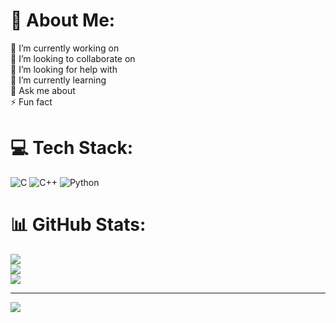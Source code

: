 # 💫 About Me:
🔭 I’m currently working on<br>👯 I’m looking to collaborate on<br>🤝 I’m looking for help with<br>🌱 I’m currently learning<br>💬 Ask me about<br>⚡ Fun fact


# 💻 Tech Stack:
![C](https://img.shields.io/badge/c-%2300599C.svg?style=plastic&logo=c&logoColor=white) ![C++](https://img.shields.io/badge/c++-%2300599C.svg?style=plastic&logo=c%2B%2B&logoColor=white) ![Python](https://img.shields.io/badge/python-3670A0?style=plastic&logo=python&logoColor=ffdd54)
# 📊 GitHub Stats:
![](https://github-readme-stats.vercel.app/api?username=HestiaRoseJoy&theme=dark&hide_border=false&include_all_commits=false&count_private=false)<br/>
![](https://nirzak-streak-stats.vercel.app/?user=HestiaRoseJoy&theme=dark&hide_border=false)<br/>
![](https://github-readme-stats.vercel.app/api/top-langs/?username=HestiaRoseJoy&theme=dark&hide_border=false&include_all_commits=false&count_private=false&layout=compact)

---
[![](https://visitcount.itsvg.in/api?id=HestiaRoseJoy&icon=0&color=12)](https://visitcount.itsvg.in)

<!-- Proudly created with GPRM ( https://gprm.itsvg.in ) -->
